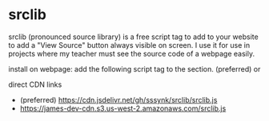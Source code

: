 # srclib

srclib (pronounced source library) is a free script tag to add to your website to add a "View Source" button always visible on screen. I use it for use in projects where my teacher must see the source code of a webpage easily.

install on webpage:
add the following script tag to the <head> section.
(preferred) <script src="https://cdn.jsdelivr.net/gh/sssynk/srclib/srclib.js"></script>
 or
<script src="https://james-dev-cdn.s3.us-west-2.amazonaws.com/srclib.js"></script>

direct CDN links
  - (preferred) https://cdn.jsdelivr.net/gh/sssynk/srclib/srclib.js
  - https://james-dev-cdn.s3.us-west-2.amazonaws.com/srclib.js

